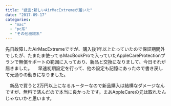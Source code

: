 ```yaml
---
title: "戯言:新しいAirMacExtremeが届いた"
date: "2017-09-17"
categories: 
  - "mac"
  - "pc系"
  - "その他機械系"
---
```


先日故障したAirMacExtremeですが、購入後1年以上たっていたので保証期間外でしたが、たまたま使ってるMacBookProで入っていたAppleCareProtectionプランで無償サポートの範囲に入っており、新品と交換になりまして、今日それが届きました。 　早速初期設定を行って、他の設定も記憶にあったので書き戻して元通りの動きになりました。

　新品で買うと2万円以上になるルーターなので新品購入は結構なダメージなんですが、無料で済んだので本当に良かったです。まあAppleCareの元は取れたんじゃないかと思います。

